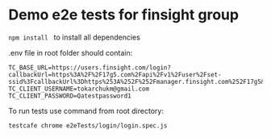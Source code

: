 # Demo e2e tests for finsight group

```npm install ```
to install all dependencies



.env file in root folder should contain:
```
TC_BASE_URL=https://users.finsight.com/login?callbackUrl=https%3A%2F%2F17g5.com%2Fapi%2Fv1%2Fuser%2Fset-ssid%3FcallbackUrl%3Dhttps%253A%252F%252Fmanager.finsight.com%252F17g5&tenant=17g5
TC_CLIENT_USERNAME=tokarchukm@gmail.com
TC_CLIENT_PASSWORD=Qatestpassword1
```

To run tests use command from root directory:
```
testcafe chrome e2eTests/login/login.spec.js 
```
